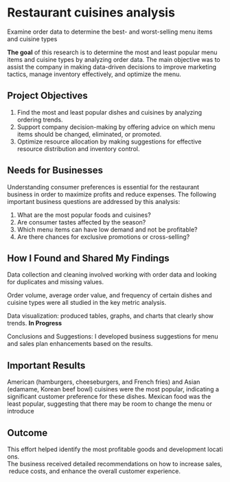 # Restaurant cuisines analysis
Examine order data to determine the best- and worst-selling menu items and cuisine types

**The goal** of this research is to determine the most and least popular menu items and cuisine types by analyzing order data. The main objective was to assist the company in making data-driven decisions to improve marketing tactics, manage inventory effectively, and optimize the menu.

## Project Objectives
1. Find the most and least popular dishes and cuisines by analyzing ordering trends.
2. Support company decision-making by offering advice on which menu items should be changed, eliminated, or promoted.
3. Optimize resource allocation by making suggestions for effective resource distribution and inventory control.

## Needs for Businesses
Understanding consumer preferences is essential for the restaurant business in order to maximize profits and reduce expenses. The following important business questions are addressed by this analysis:
1. What are the most popular foods and cuisines?
2. Are consumer tastes affected by the season?
3. Which menu items can have low demand and not be profitable?
4. Are there chances for exclusive promotions or cross-selling?

## How I Found and Shared My Findings
Data collection and cleaning involved working with order data and looking for duplicates and missing values.

Order volume, average order value, and frequency of certain dishes and cuisine types were all studied in the key metric analysis.

Data visualization: produced tables, graphs, and charts that clearly show trends. **In Progress**

Conclusions and Suggestions: I developed business suggestions for menu and sales plan enhancements based on the results.


## Important Results
American (hamburgers, cheeseburgers, and French fries) and Asian (edamame, Korean beef bowl) cuisines were the most popular, indicating a significant customer preference for these dishes.
Mexican food was the least popular, suggesting that there may be room to change the menu or introduce

## Outcome
This effort helped identify the most profitable goods and development locations. The business received detailed recommendations on how to increase sales, reduce costs, and enhance the overall customer experience.
